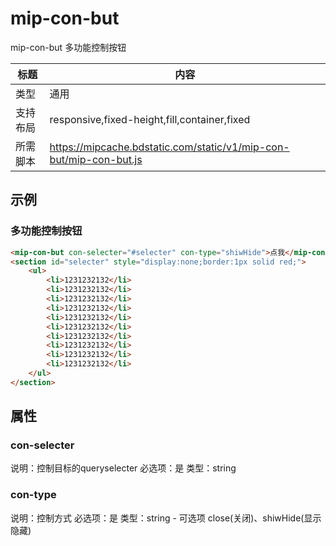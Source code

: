 # mip-con-but
mip-con-but 多功能控制按钮

标题|内容
----|----
类型|通用
支持布局|responsive,fixed-height,fill,container,fixed
所需脚本|https://mipcache.bdstatic.com/static/v1/mip-con-but/mip-con-but.js
## 示例

### 多功能控制按钮
```html
<mip-con-but con-selecter="#selecter" con-type="shiwHide">点我</mip-con-but>
<section id="selecter" style="display:none;border:1px solid red;">
    <ul>
    	<li>1231232132</li>
    	<li>1231232132</li>
    	<li>1231232132</li>
    	<li>1231232132</li>
    	<li>1231232132</li>
    	<li>1231232132</li>
    	<li>1231232132</li>
    	<li>1231232132</li>
    	<li>1231232132</li>
    	<li>1231232132</li>
    </ul>
</section>
``` 

## 属性

### con-selecter
说明：控制目标的queryselecter
必选项：是
类型：string

### con-type
说明：控制方式
必选项：是
类型：string - 可选项 close(关闭)、shiwHide(显示隐藏)


